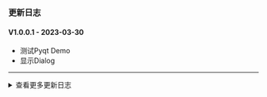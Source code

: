 ### 更新日志

#### V1.0.0.1 - 2023-03-30
* 测试Pyqt Demo
* 显示Dialog
---

<details onclose>
<summary>查看更多更新日志</summary>

</details>